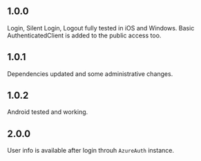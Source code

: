 ## 1.0.0
Login, Silent Login, Logout fully tested in iOS and Windows. Basic AuthenticatedClient is added to the public access too.

## 1.0.1
Dependencies updated and some administrative changes.

## 1.0.2
Android tested and working.

## 2.0.0
User info is available after login throuh `AzureAuth` instance.